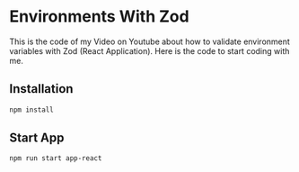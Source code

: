 # Environments With Zod

This is the code of my Video on Youtube about how to validate environment variables with Zod (React Application).
Here is the code to start coding with me.

## Installation

```bash
npm install
```

## Start App

```
npm run start app-react
```
